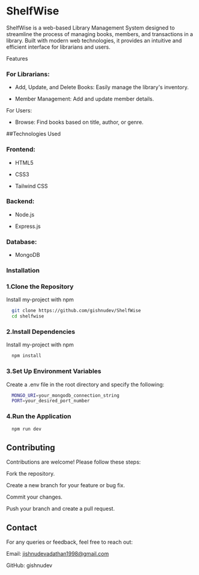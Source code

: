 
# ShelfWise

ShelfWise is a web-based Library Management System designed to streamline the process of managing books, members, and transactions in a library. Built with modern web technologies, it provides an intuitive and efficient interface for librarians and users.

Features

### For Librarians:

- Add, Update, and Delete Books: Easily manage the library's inventory.

- Member Management: Add and update member details.

For Users:

- Browse: Find books based on title, author, or genre.

##Technologies Used

### Frontend:

- HTML5

- CSS3

- Tailwind CSS

### Backend:

- Node.js

- Express.js

### Database:

- MongoDB

### Installation

### 1.Clone the Repository


Install my-project with npm

```bash
  git clone https://github.com/gishnudev/ShelfWise
  cd shelfwise
```
### 2.Install Dependencies

Install my-project with npm

```bash
  npm install
```

### 3.Set Up Environment Variables
Create a .env file in the root directory and specify the following:

```bash
  MONGO_URI=your_mongodb_connection_string
  PORT=your_desired_port_number
```
### 4.Run the Application

```bash
  npm run dev
```


## Contributing

Contributions are welcome! Please follow these steps:

Fork the repository.

Create a new branch for your feature or bug fix.

Commit your changes.

Push your branch and create a pull request.

## Contact

For any queries or feedback, feel free to reach out:

Email: jishnudevadathan1998@gmail.com

GitHub: gishnudev

